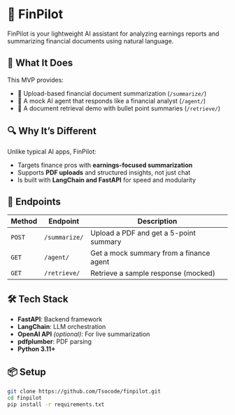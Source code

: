 # 🧠 FinPilot

FinPilot is your lightweight AI assistant for analyzing earnings reports and summarizing financial documents using natural language.

## 🚀 What It Does

This MVP provides:
- 📄 Upload-based financial document summarization (`/summarize/`)
- 🤖 A mock AI agent that responds like a financial analyst (`/agent/`)
- 🔎 A document retrieval demo with bullet point summaries (`/retrieve/`)

## 🔍 Why It’s Different

Unlike typical AI apps, FinPilot:
- Targets finance pros with **earnings-focused summarization**
- Supports **PDF uploads** and structured insights, not just chat
- Is built with **LangChain and FastAPI** for speed and modularity

## 📂 Endpoints

| Method | Endpoint       | Description                          |
|--------|----------------|--------------------------------------|
| `POST` | `/summarize/`  | Upload a PDF and get a 5-point summary |
| `GET`  | `/agent/`      | Get a mock summary from a finance agent |
| `GET`  | `/retrieve/`   | Retrieve a sample response (mocked)     |

## 🛠️ Tech Stack

- **FastAPI**: Backend framework
- **LangChain**: LLM orchestration
- **OpenAI API** *(optional)*: For live summarization
- **pdfplumber**: PDF parsing
- **Python 3.11+**

## 📦 Setup

```bash
git clone https://github.com/Tsocode/finpilot.git
cd finpilot
pip install -r requirements.txt